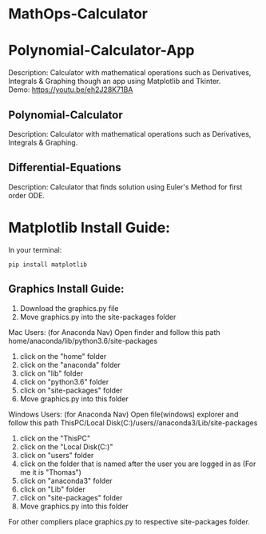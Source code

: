 
# MathOps-Calculator
# Polynomial-Calculator-App
Description: Calculator with mathematical operations such as Derivatives, Integrals & Graphing though an app using Matplotlib and Tkinter.  
Demo: https://youtu.be/eh2J28K71BA

## Polynomial-Calculator
Description: Calculator with mathematical operations such as Derivatives, Integrals & Graphing.

## Differential-Equations
Description: Calculator that finds solution using Euler's Method for first order ODE.

# Matplotlib Install Guide:
In your terminal:  
```
pip install matplotlib
```

## Graphics Install Guide:
1. Download the graphics.py file
2. Move graphics.py into the site-packages folder

Mac Users: (for Anaconda Nav)
Open finder and follow this path
home/anaconda/lib/python3.6/site-packages
1. click on the "home" folder
2. click on the "anaconda" folder
3. click on "lib" folder
4. click on "python3.6" folder
5. click on "site-packages" folder
6. Move graphics.py into this folder

Windows Users: (for Anaconda Nav)
Open file(windows) explorer and follow this path
ThisPC/Local Disk(C:)/users/<YOUR NAME>/anaconda3/Lib/site-packages
1. click on the "ThisPC" 
2. click on the "Local Disk(C:)" 
3. click on "users" folder
4. click on the folder that is named after the user you are logged in as (For me it is "Thomas")
5. click on "anaconda3" folder
6. click on "Lib" folder
7. click on "site-packages" folder
8. Move graphics.py into this folder
  
For other compliers place graphics.py to respective site-packages folder.
